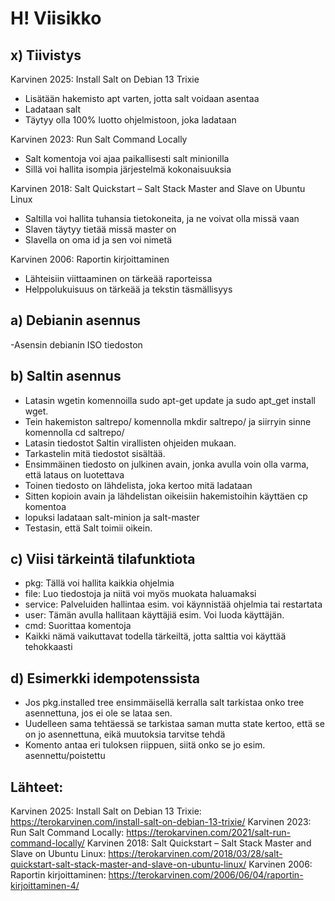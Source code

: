 # H! Viisikko 
## x) Tiivistys

Karvinen 2025: Install Salt on Debian 13 Trixie
- Lisätään hakemisto apt varten, jotta salt voidaan asentaa
- Ladataan salt
- Täytyy olla 100% luotto ohjelmistoon, joka ladataan

Karvinen 2023: Run Salt Command Locally
- Salt komentoja voi ajaa paikallisesti salt minionilla
- Sillä voi hallita isompia järjestelmä kokonaisuuksia

Karvinen 2018: Salt Quickstart – Salt Stack Master and Slave on Ubuntu Linux
- Saltilla voi hallita tuhansia tietokoneita, ja ne voivat olla missä vaan
- Slaven täytyy tietää missä master on
- Slavella on oma id ja sen voi nimetä

Karvinen 2006: Raportin kirjoittaminen
- Lähteisiin viittaaminen on tärkeää raporteissa
- Helppolukuisuus on tärkeää ja tekstin täsmällisyys

## a) Debianin asennus

-Asensin debianin ISO tiedoston

## b) Saltin asennus

- Latasin wgetin komennoilla sudo apt-get update ja sudo apt_get install wget.
- Tein hakemiston saltrepo/ komennolla mkdir saltrepo/ ja siirryin sinne komennolla cd saltrepo/
- Latasin tiedostot Saltin virallisten ohjeiden mukaan. 
- Tarkastelin mitä tiedostot sisältää. 
- Ensimmäinen tiedosto on julkinen avain, jonka avulla voin olla varma, että lataus on luotettava
- Toinen tiedosto on lähdelista, joka kertoo mitä ladataan
- Sitten kopioin avain ja lähdelistan oikeisiin hakemistoihin käyttäen cp komentoa
- lopuksi ladataan salt-minion ja salt-master
- Testasin, että Salt toimii oikein. 

## c) Viisi tärkeintä tilafunktiota

- pkg: Tällä voi hallita kaikkia ohjelmia 
- file: Luo tiedostoja ja niitä voi myös muokata haluamaksi
- service: Palveluiden hallintaa esim. voi käynnistää ohjelmia tai restartata
- user: Tämän avulla hallitaan käyttäjiä esim. Voi luoda käyttäjän.
- cmd: Suorittaa komentoja 
- Kaikki nämä vaikuttavat todella tärkeiltä, jotta salttia voi käyttää tehokkaasti 

## d) Esimerkki idempotenssista 

 - Jos pkg.installed tree ensimmäisellä kerralla salt tarkistaa onko tree asennettuna, jos ei ole se lataa sen.
 - Uudelleen sama tehtäessä se tarkistaa saman mutta state kertoo, että se on jo asennettuna, eikä muutoksia tarvitse tehdä
 - Komento antaa eri tuloksen riippuen, siitä onko se jo esim. asennettu/poistettu

## Lähteet:
Karvinen 2025: Install Salt on Debian 13 Trixie: https://terokarvinen.com/install-salt-on-debian-13-trixie/
Karvinen 2023: Run Salt Command Locally: https://terokarvinen.com/2021/salt-run-command-locally/
Karvinen 2018: Salt Quickstart – Salt Stack Master and Slave on Ubuntu Linux: https://terokarvinen.com/2018/03/28/salt-quickstart-salt-stack-master-and-slave-on-ubuntu-linux/
Karvinen 2006: Raportin kirjoittaminen: https://terokarvinen.com/2006/06/04/raportin-kirjoittaminen-4/
